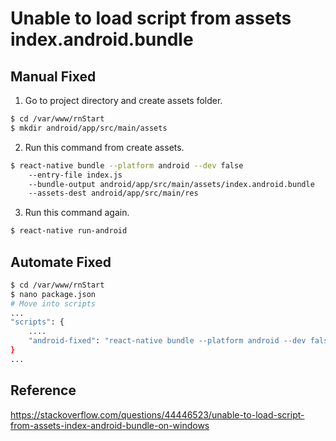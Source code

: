 # Unable to load script from assets index.android.bundle

## Manual Fixed
1. Go to project directory and create assets folder.
```bash
$ cd /var/www/rnStart
$ mkdir android/app/src/main/assets
```
2. Run this command from create assets.
```bash
$ react-native bundle --platform android --dev false 
    --entry-file index.js 
    --bundle-output android/app/src/main/assets/index.android.bundle 
    --assets-dest android/app/src/main/res 
```
3. Run this command again.
```bash
$ react-native run-android
```

## Automate Fixed
```bash
$ cd /var/www/rnStart
$ nano package.json
# Move into scripts
...
"scripts": {
    ....
    "android-fixed": "react-native bundle --platform android --dev false --entry-file index.js --bundle-output android/app/src/main/assets/index.android.bundle --assets-dest android/app/src/main/res && react-native run-android" 
}
...
```

## Reference
https://stackoverflow.com/questions/44446523/unable-to-load-script-from-assets-index-android-bundle-on-windows